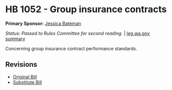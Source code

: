 # HB 1052 - Group insurance contracts
**Primary Sponsor:** [Jessica Bateman](/person/leg/jessica.bateman.md)

*Status: Passed to Rules Committee for second reading.* | [leg.wa.gov summary](https://app.leg.wa.gov/billsummary?BillNumber=1052&Year=2021)

Concerning group insurance contract performance standards.

## Revisions
* [Original Bill](1/)
* [Substitute Bill](S/)